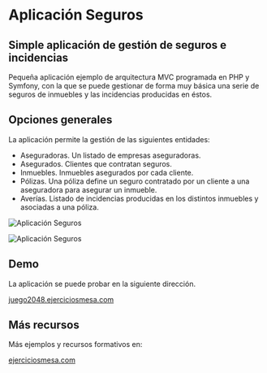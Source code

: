 # Aplicación Seguros
## Simple aplicación de gestión de seguros e incidencias

Pequeña aplicación ejemplo de arquitectura MVC programada en PHP y Symfony, con la que se puede gestionar de forma muy básica una serie de seguros de inmuebles y las incidencias producidas en éstos.

## Opciones generales

La aplicación permite la gestión de las siguientes entidades:

- Aseguradoras. Un listado de empresas aseguradoras.
- Asegurados. Clientes que contratan seguros.
- Inmuebles. Inmuebles asegurados por cada cliente.
- Pólizas. Una póliza define un seguro contratado por un cliente a una aseguradora para asegurar un inmueble.
- Averías. Listado de incidencias producidas en los distintos inmuebles y asociadas a una póliza.

![Aplicación Seguros](https://ejerciciosmesa.com/images/seguros/seguros_captura.png)

![Aplicación Seguros](https://ejerciciosmesa.com/images/seguros/seguros_captura2.png)

## Demo

La aplicación se puede probar en la siguiente dirección.

[juego2048.ejerciciosmesa.com](https://seguros.ejerciciosmesa.com/)

## Más recursos

Más ejemplos y recursos formativos en:

[ejerciciosmesa.com](https://ejerciciosmesa.com/)

